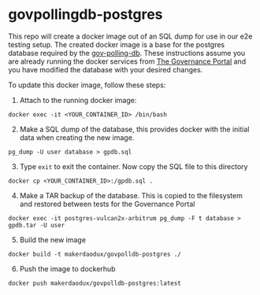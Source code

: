 # govpollingdb-postgres

This repo will create a docker image out of an SQL dump for use in our e2e testing setup. The created docker image is a base for the postgres database required by the [gov-polling-db](https://github.com/makerdao/gov-polling-db). These instructions assume you are already running the docker services from [The Governance Portal](https://github.com/makerdao/governance-portal-v2) and you have modified the database with your desired changes.

To update this docker image, follow these steps:

1. Attach to the running docker image:

```
docker exec -it <YOUR_CONTAINER_ID> /bin/bash
```

2. Make a SQL dump of the database, this provides docker with the initial data when creating the new image.

```
pg_dump -U user database > gpdb.sql

```

3. Type `exit` to exit the container. Now copy the SQL file to this directory

```
docker cp <YOUR_CONTAINER_ID>:/gpdb.sql .
```

4. Make a TAR backup of the database. This is copied to the filesystem and restored between tests for the Governance Portal

```
docker exec -it postgres-vulcan2x-arbitrum pg_dump -F t database > gpdb.tar -U user
```

5. Build the new image

```
docker build -t makerdaodux/govpolldb-postgres ./
```

6. Push the image to dockerhub

```
docker push makerdaodux/govpolldb-postgres:latest
```
